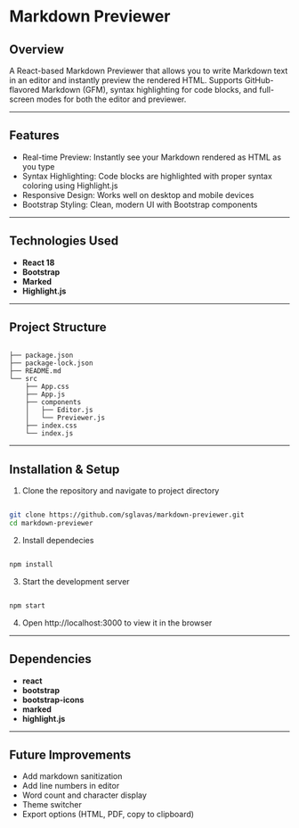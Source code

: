 # Markdown Previewer

## Overview

A React-based Markdown Previewer that allows you to write Markdown text in an editor and instantly preview the rendered HTML. Supports GitHub-flavored Markdown (GFM), syntax highlighting for code blocks, and full-screen modes for both the editor and previewer.

---

## Features
- Real-time Preview: Instantly see your Markdown rendered as HTML as you type
- Syntax Highlighting: Code blocks are highlighted with proper syntax coloring using Highlight.js
- Responsive Design: Works well on desktop and mobile devices
- Bootstrap Styling: Clean, modern UI with Bootstrap components

---

## Technologies Used
- **React 18**
- **Bootstrap**
- **Marked**
- **Highlight.js**

---

## Project Structure

```text

├── package.json
├── package-lock.json
├── README.md
└── src
    ├── App.css
    ├── App.js
    ├── components
    │   ├── Editor.js
    │   └── Previewer.js
    ├── index.css
    └── index.js

```

---

## Installation & Setup

1. Clone the repository and navigate to project directory

```bash

git clone https://github.com/sglavas/markdown-previewer.git
cd markdown-previewer

```

2. Install dependecies

```bash

npm install

```

3. Start the development server

```bash

npm start

```

4. Open http://localhost:3000 to view it in the browser

---

## Dependencies
- **react**
- **bootstrap**
- **bootstrap-icons**
- **marked**
- **highlight.js**

---

## Future Improvements
* Add markdown sanitization
* Add line numbers in editor
* Word count and character display
* Theme switcher
* Export options (HTML, PDF, copy to clipboard)
